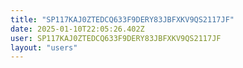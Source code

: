 ```yaml
---
title: "SP117KAJ0ZTEDCQ633F9DERY83JBFXKV9QS2117JF"
date: 2025-01-10T22:05:26.402Z
user: SP117KAJ0ZTEDCQ633F9DERY83JBFXKV9QS2117JF
layout: "users"
---
```

    